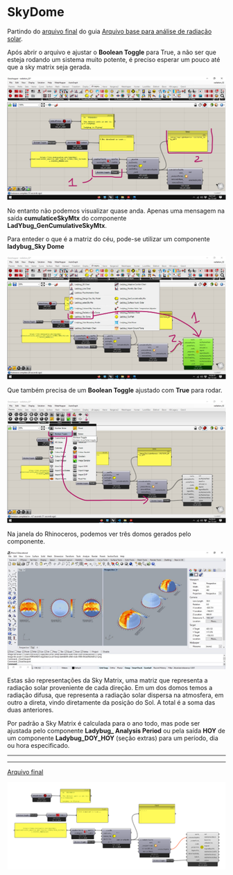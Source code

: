 # SkyDome

Partindo do [arquivo final](./radiation_01.gh) do guia [Arquivo base para análise de radiação solar](./radiation.md).

Após abrir o arquivo e ajustar o **Boolean Toggle** para True, a não ser que esteja rodando um sistema muito potente, é preciso esperar um pouco até que a sky matrix seja gerada.

![img skydome](./radiation_04.jpg)

No entanto não podemos visualizar quase anda. Apenas uma mensagem na saída **cumulaticeSkyMtx** do componente **LadYbug_GenCumulativeSkyMtx**.

Para enteder o que é a matriz do céu, pode-se utilizar um componente **ladybug_Sky Dome**

![img skydome](./radiation_05.jpg)

Que também precisa de um **Boolean Toggle** ajustado com **True** para rodar.

![img skydome](./radiation_06.jpg)

Na janela do Rhinoceros, podemos ver três domos gerados pelo componente.

![img skydome](./radiation_07.jpg)

Estas são representações da Sky Matrix, uma matriz que representa a radiação solar proveniente de cada direção. Em um dos domos temos a radiação difusa, que representa a radiação solar dispersa na atmosfera, em outro a direta, vindo diretamente da posição do Sol. A total é a soma das duas anteriores.

Por padrão a Sky Matrix é calculada para o ano todo, mas pode ser ajustada pelo componente **Ladybug_ Analysis Period** ou pela saída **HOY** de um componente **Ladybug_DOY_HOY** (seção extras) para um período, dia ou hora especificado. 

___________________________
___________________________

[Arquivo final](./radiation_02.gh)

![img final 02](./radiation_02_final.png)